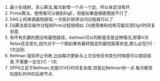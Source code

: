 1.	最小生成树，贪心算法,每次新增一个点一个边，所以肯定没有环.
2.	Prime算法，使用堆可以做到ElgE，但是如果是稠密图就不行了.
3.	DAG上的单源最短路径,一次拓扑排序访问过程就可以了.
4.	Dij算法其实操作过程和Prim过程很相似. Dij使用堆和哈希可能实现ElgV时间复杂度.
5.	有环有负数的图没有最短路径，bellman可以判断是否是这种情况,即第V次Relax还会变化,因为对于一个图如果有最终稳定的最短距离状态,那么必在|V| - 1次达到.
6.	Bellman 提前终止判断,比如每次更新与上次没有任何变化时候就可以提前结束,不需要一定左|V| - 1次.
7.	SPFA立足于Bellman,也是O(VE)时间复杂度,但是比Bellman快一点.每次都至松弛队列中的后继节点.
